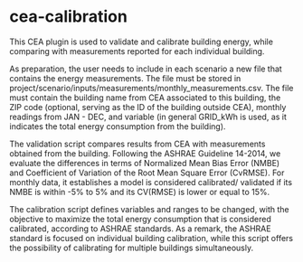 # cea-calibration

This CEA plugin is used to validate and calibrate building energy, while comparing with measurements reported for each individual building.

As preparation, the user needs to include in each scenario a new file that contains the energy measurements. The file must be stored in project/scenario/inputs/measurements/monthly_measurements.csv.
The file must contain the building name from CEA associated to this building, the ZIP code (optional, serving as the ID of the building outside CEA), monthly readings from JAN - DEC, and variable
    (in general GRID_kWh is used, as it indicates the total energy consumption from the building).

The validation script compares results from CEA with measurements obtained from the building. Following the ASHRAE Guideline 14-2014, we evaluate the differences in terms of Normalized Mean Bias Error (NMBE) and
    Coefficient of Variation of the Root Mean Square Error (CvRMSE). For monthly data, it establishes a model is considered calibrated/ validated if its NMBE is within -5% to 5% and its CV(RMSE) is lower or equal to 15%.

The calibration script defines variables and ranges to be changed, with the objective to maximize the total energy consumption that is considered calibrated, according to ASHRAE standards.
    As a remark, the ASHRAE standard is focused on individual building calibration, while this script offers the possibility of calibrating for multiple buildings simultaneously.

